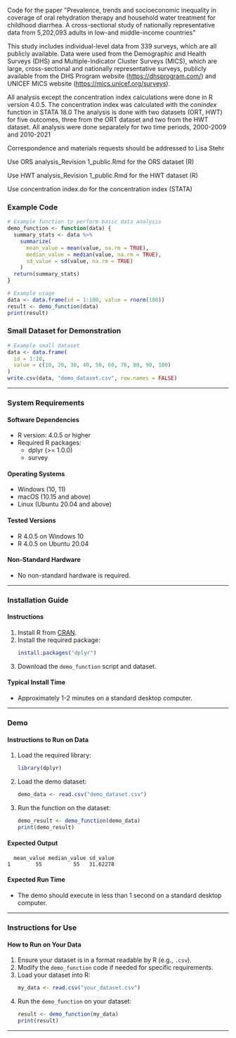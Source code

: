 Code for the paper "Prevalence, trends and socioeconomic inequality in coverage of oral rehydration therapy and household water treatment for childhood diarrhea. A cross-sectional study of nationally representative data from 5,202,093 adults in low-and middle-income countries"

This study includes individual-level data from 339 surveys, which are all publicly available. Data were used from the Demographic and Health Surveys (DHS) and Multiple-Indicator Cluster Surveys (MICS), which are large, cross-sectional and nationally representative surveys, publicly available from the DHS Program website (https://dhsprogram.com/) and UNICEF MICS website (https://mics.unicef.org/surveys).

All analysis except the concentration index calculations were done in R version 4.0.5. The concentration index was calculated with the _conindex_ function in STATA 18.0
The analysis is done with two datasets (ORT, HWT) for five outcomes, three from the ORT dataset and two from the HWT dataset. All analysis were done separately for two time periods, 2000-2009 and 2010-2021

Correspondence and materials requests should be addressed to Lisa Stehr

Use ORS analysis_Revision 1_public.Rmd for the ORS dataset (R)

Use HWT analysis_Revision 1_public.Rmd for the HWT dataset (R)

Use concentration index.do for the concentration index (STATA)

### Example Code
```R
# Example function to perform basic data analysis
demo_function <- function(data) {
  summary_stats <- data %>% 
    summarize(
      mean_value = mean(value, na.rm = TRUE),
      median_value = median(value, na.rm = TRUE),
      sd_value = sd(value, na.rm = TRUE)
    )
  return(summary_stats)
}

# Example usage
data <- data.frame(id = 1:100, value = rnorm(100))
result <- demo_function(data)
print(result)
```

### Small Dataset for Demonstration
```R
# Example small dataset
data <- data.frame(
  id = 1:10,
  value = c(10, 20, 30, 40, 50, 60, 70, 80, 90, 100)
)
write.csv(data, "demo_dataset.csv", row.names = FALSE)
```

---

### System Requirements

#### Software Dependencies
- R version: 4.0.5 or higher
- Required R packages: 
  - dplyr (>= 1.0.0)
  - survey

#### Operating Systems
- Windows (10, 11)
- macOS (10.15 and above)
- Linux (Ubuntu 20.04 and above)

#### Tested Versions
- R 4.0.5 on Windows 10
- R 4.0.5 on Ubuntu 20.04

#### Non-Standard Hardware
- No non-standard hardware is required.

---

### Installation Guide

#### Instructions
1. Install R from [CRAN](https://cran.r-project.org/).
2. Install the required package:
   ```R
   install.packages("dplyr")
   ```
3. Download the `demo_function` script and dataset.

#### Typical Install Time
- Approximately 1-2 minutes on a standard desktop computer.

---

### Demo

#### Instructions to Run on Data
1. Load the required library:
   ```R
   library(dplyr)
   ```
2. Load the demo dataset:
   ```R
   demo_data <- read.csv("demo_dataset.csv")
   ```
3. Run the function on the dataset:
   ```R
   demo_result <- demo_function(demo_data)
   print(demo_result)
   ```

#### Expected Output
```
  mean_value median_value sd_value
1        55          55   31.62278
```

#### Expected Run Time
- The demo should execute in less than 1 second on a standard desktop computer.

---

### Instructions for Use

#### How to Run on Your Data
1. Ensure your dataset is in a format readable by R (e.g., `.csv`).
2. Modify the `demo_function` code if needed for specific requirements.
3. Load your dataset into R:
   ```R
   my_data <- read.csv("your_dataset.csv")
   ```
4. Run the `demo_function` on your dataset:
   ```R
   result <- demo_function(my_data)
   print(result)
   ```

---

